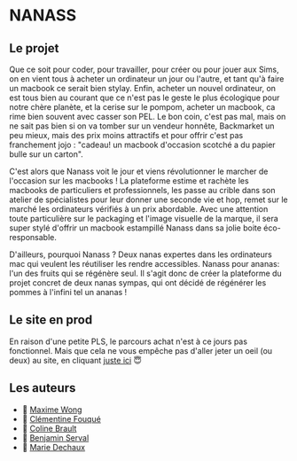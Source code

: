 #  NANASS

## Le projet

Que ce soit pour coder, pour travailler, pour créer ou pour jouer aux Sims, on en vient tous à acheter un ordinateur un jour ou l'autre, et tant qu'à faire un macbook ce serait bien stylay. Enfin, acheter un nouvel ordinateur, on est tous bien au courant que ce n'est pas le geste le plus écologique pour notre chère planète, et la cerise sur le pompom, acheter un macbook, ca rime bien souvent avec casser son PEL. Le bon coin, c'est pas mal, mais on ne sait pas bien si on va tomber sur un vendeur honnête, Backmarket un peu mieux, mais des prix moins attractifs et pour offrir c'est pas franchement jojo : "cadeau! un macbook d'occasion scotché a du papier bulle sur un carton".

C'est alors que Nanass voit le jour et viens révolutionner le marcher de l'occasion sur les macbooks ! La plateforme estime et rachète les macbooks de particuliers et professionnels, les passe au crible dans son atelier de spécialistes pour leur donner une seconde vie et hop, remet sur le marché les ordinateurs vérifiés à un prix abordable. Avec une attention toute particulière sur le packaging et l'image visuelle de la marque, il sera super stylé d'offrir un macbook estampillé Nanass dans sa jolie boite éco-responsable.

D'ailleurs, pourquoi Nanass ? Deux nanas expertes dans les ordinateurs mac qui veulent les réutiliser les rendre accessibles. Nanass pour ananas: l'un des fruits qui se régénère seul. Il s'agit donc de créer la plateforme du projet concret de deux nanas sympas, qui ont décidé de régénérer les pommes à l'infini tel un ananas !


## Le site en prod

En raison d'une petite PLS, le parcours achat n'est à ce jours pas fonctionnel. Mais que cela ne vous empêche pas d'aller jeter un oeil (ou deux) au site, en cliquant [juste ici](https://nanass-client.herokuapp.com/) 😇


## Les auteurs

- 🍍 [Maxime Wong](https://github.com/Mtwod)
- 🍍 [Clémentine Fouqué](https://github.com/Clem-svg)
- 🍍 [Coline Brault](https://github.com/colinebrlt)
- 🍍 [Benjamin Serval](https://github.com/BenjaminServal)
- 🍍 [Marie Dechaux](https://github.com/mariedx)
